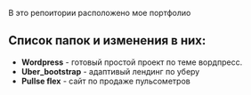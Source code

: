 В это репоитории расположено мое портфолио

## Список папок и изменения в них:

* **Wordpress** - готовый простой проект по теме вордпресс.
* **Uber_bootstrap** - адаптивый лендинг по уберу
* **Pullse flex** - сайт по продаже пульсометров
